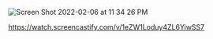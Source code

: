 ![Screen Shot 2022-02-06 at 11 34 26 PM](https://user-images.githubusercontent.com/41925559/152725342-62c00ac2-8af4-4821-88b2-6f8f75a9aba1.png)

https://watch.screencastify.com/v/1eZW1Loduy4ZL6YiwSS7
